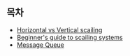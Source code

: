 ## 목차
- [Horizontal vs Vertical scailing](./horizontal%20vs%20vertical%20scailing.md)
- [Beginner's guide to scailing systems](./scaling%20systems.md)
- [Message Queue](./message%20queue.md)